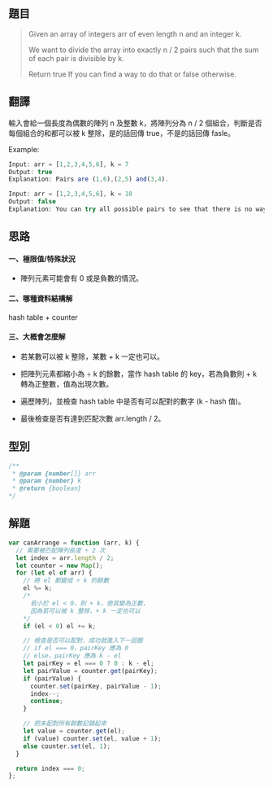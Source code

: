 ## **題目**

>Given an array of integers arr of even length n and an integer k.
>
>We want to divide the array into exactly n / 2 pairs such that the sum of each pair is divisible by k.
>
>Return true If you can find a way to do that or false otherwise.

## **翻譯**

輸入會給一個長度為偶數的陣列 n 及整數 k，將陣列分為 n / 2 個組合，判斷是否每個組合的和都可以被 k 整除，是的話回傳 true，不是的話回傳 fasle。

Example:
```js
Input: arr = [1,2,3,4,5,6], k = 7
Output: true
Explanation: Pairs are (1,6),(2,5) and(3,4).
```

```js
Input: arr = [1,2,3,4,5,6], k = 10
Output: false
Explanation: You can try all possible pairs to see that there is no way to divide arr into 3 pairs each with sum divisible by 10.
```

## **思路**

#### **一、極限值/特殊狀況**

-  陣列元素可能會有 0 或是負數的情況。

#### **二、哪種資料結構解**

hash table + counter

#### **三、大概會怎麼解**

- 若某數可以被 k 整除，某數 + k 一定也可以。

- 把陣列元素都縮小為 ÷ k 的餘數，當作 hash table 的 key，若為負數則 + k 轉為正整數，值為出現次數。

- 遍歷陣列，並檢查 hash table 中是否有可以配對的數字 (k - hash 值)。

- 最後檢查是否有達到匹配次數 arr.length / 2。

## **型別**

```js
/**
 * @param {number[]} arr
 * @param {number} k
 * @return {boolean}
*/
```

## **解題**

```js
var canArrange = function (arr, k) {
  // 需要被匹配陣列長度 ÷ 2 次
  let index = arr.length / 2;
  let counter = new Map();
  for (let el of arr) {
    // 將 el 都變成 ÷ k 的餘數
    el %= k;
    /*
      若小於 el < 0，則 + k，使其變為正數，
      因為若可以被 k 整除，+ k 一定也可以 
    */
    if (el < 0) el += k;

    // 檢查是否可以配對，成功就進入下一迴圈
    // if el === 0，pairKey 應為 0
    // else，pairKey 應為 k - el
    let pairKey = el === 0 ? 0 : k - el;
    let pairValue = counter.get(pairKey);
    if (pairValue) {
      counter.set(pairKey, pairValue - 1);
      index--;
      continue;
    }

    // 把未配對所有餘數記錄起來
    let value = counter.get(el);
    if (value) counter.set(el, value + 1);
    else counter.set(el, 1);
  }

  return index === 0;
};
```